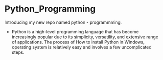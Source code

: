 # Python_Programming
Introducing my new repo named python - programmming.
- Python is a high-level programming language that has become increasingly popular due to its simplicity, versatility, and extensive range of applications. The process of How to install Python in Windows, operating system is 
  relatively easy and involves a few uncomplicated steps.
